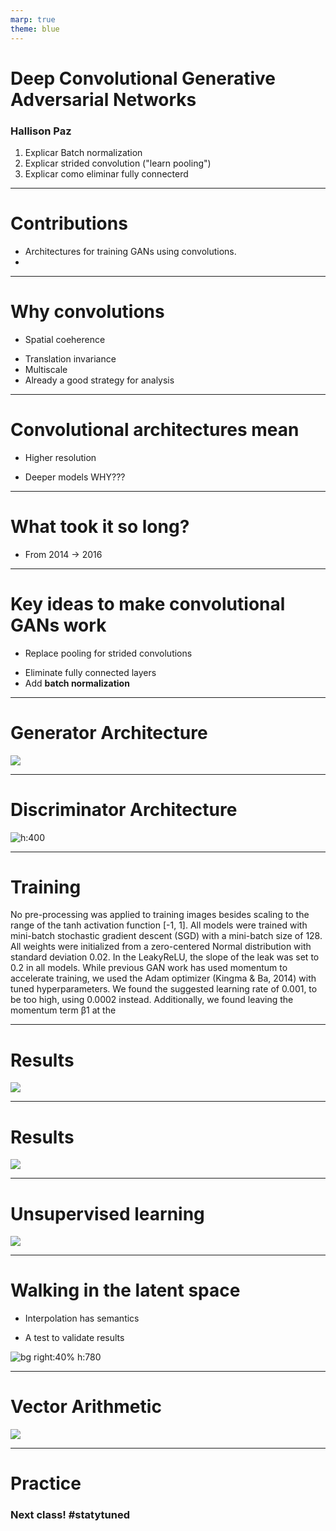 ```yaml
---
marp: true
theme: blue
---
```

<!-- _class: invert -->

# Deep Convolutional Generative Adversarial Networks

### Hallison Paz

1. Explicar Batch normalization
2. Explicar strided convolution ("learn pooling")
3. Explicar como eliminar fully connecterd

---

# Contributions

- Architectures for training GANs using convolutions.
- 



--- 
# Why convolutions

- Spatial coeherence
* Translation invariance
* Multiscale
* Already a good strategy for analysis

---
# Convolutional architectures mean

- Higher resolution
* Deeper models WHY???

---
# What took it so long?

- From 2014 -> 2016

---
# Key ideas to make convolutional GANs work

- Replace pooling for strided convolutions
* Eliminate fully connected layers
* Add **batch normalization**

---
# Generator Architecture

![](img/dcgan-generator.png)

---
# Discriminator Architecture

![h:400](img/dcgan-discriminator.png)

---
# Training
No pre-processing was applied to training images besides scaling to the range of the tanh activation function [-1, 1]. All models were trained with mini-batch stochastic gradient descent (SGD) with a mini-batch size of 128. All weights were initialized from a zero-centered Normal distribution with standard deviation 0.02. In the LeakyReLU, the slope of the leak was set to 0.2 in all models. While previous GAN work has used momentum to accelerate training, we used the Adam optimizer (Kingma & Ba, 2014) with tuned hyperparameters. We found the suggested learning rate of 0.001, to be too high, using 0.0002 instead. Additionally, we found leaving the momentum term β1 at the

---
# Results

![](img/lsun-epoch1.png)

---
# Results

![](img/lsun-epoch5.png)


---
# Unsupervised learning

![](img/latent-space.png)

---
# Walking in the latent space

- Interpolation has semantics
* A test to validate results

![bg right:40% h:780](img/latent-space.png)

---
# Vector Arithmetic

![](img/vector-arithmetic.png)

---

# Practice

### Next class! #statytuned